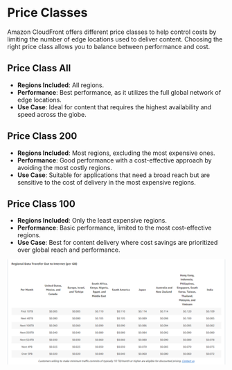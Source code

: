 # Price Classes

Amazon CloudFront offers different price classes to help control costs by limiting the number of edge locations used to deliver content. Choosing the right price class allows you to balance between performance and cost.

## Price Class All

- **Regions Included**: All regions.
- **Performance**: Best performance, as it utilizes the full global network of edge locations.
- **Use Case**: Ideal for content that requires the highest availability and speed across the globe.

## Price Class 200

- **Regions Included**: Most regions, excluding the most expensive ones.
- **Performance**: Good performance with a cost-effective approach by avoiding the most costly regions.
- **Use Case**: Suitable for applications that need a broad reach but are sensitive to the cost of delivery in the most expensive regions.

## Price Class 100

- **Regions Included**: Only the least expensive regions.
- **Performance**: Basic performance, limited to the most cost-effective regions.
- **Use Case**: Best for content delivery where cost savings are prioritized over global reach and performance.

![CloudFront Price Classes](../z_resources/images/cloudfront/cloudfront-price-classes.png)